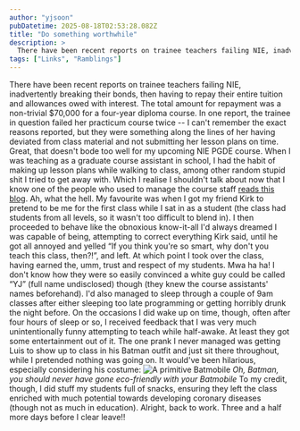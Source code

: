 ```yaml
---
author: "yjsoon"
pubDatetime: 2025-08-18T02:53:28.082Z
title: "Do something worthwhile"
description: >
  There have been recent reports on trainee teachers failing NIE, inadvertently breaking their bonds, then having to repay their entire tuition and allo...
tags: ["Links", "Ramblings"]
---
```






There have been recent reports on trainee teachers failing NIE, inadvertently breaking their bonds, then having to repay their entire tuition and allowances owed with interest. The total amount for repayment was a non-trivial $70,000 for a four-year diploma course. In one report, the trainee in question failed her practicum course twice -- I can't remember the exact reasons reported, but they were something along the lines of her having deviated from class material and not submitting her lesson plans on time. Great, that doesn't bode too well for my upcoming NIE PGDE course. When I was teaching as a graduate course assistant in school, I had the habit of making up lesson plans while walking to class, among other random stupid shit I tried to get away with. Which I realise I shouldn't talk about now that I know one of the people who used to manage the course staff [reads this blog](http://yjblog.stupidchicken.com/archives/2005/03/25/too-awesome-for-words#comment-1686). Ah, what the hell. My favourite was when I got my friend Kirk to pretend to be me for the first class while I sat in as a student (the class had students from all levels, so it wasn't too difficult to blend in). I then proceeded to behave like the obnoxious know-it-all I'd always dreamed I was capable of being, attempting to correct everything Kirk said, until he got all annoyed and yelled “If you think you're so smart, why don't you teach this class, then?!”, and left. At which point I took over the class, having earned the, umm, trust and respect of my students. Mwa ha ha! I don't know how they were so easily convinced a white guy could be called “YJ” (full name undisclosed) though (they knew the course assistants' names beforehand). I'd also managed to sleep through a couple of 9am classes after either sleeping too late programming or getting horribly drunk the night before. On the occasions I did wake up on time, though, often after four hours of sleep or so, I received feedback that I was very much unintentionally funny attempting to teach while half-awake. At least they got some entertainment out of it. The one prank I never managed was getting Luis to show up to class in his Batman outfit and just sit there throughout, while I pretended nothing was going on. It would've been hilarious, especially considering his costume: ![A primitive Batmobile](http://yjblog.stupidchicken.com/images/IMG_0674.jpg "A primitive Batmobile") _Oh, Batman, you should never have gone eco-friendly with your Batmobile_ To my credit, though, I did stuff my students full of snacks, ensuring they left the class enriched with much potential towards developing coronary diseases (though not as much in education). Alright, back to work. Three and a half more days before I clear leave!!